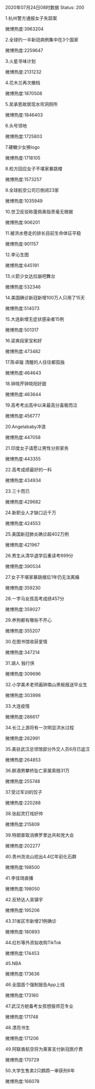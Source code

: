 2020年07月24日08时数据
Status: 200

1.杭州警方通报女子失踪案

微博热度:3963204

2.全球约一半新冠病例集中在3个国家

微博热度:2259647

3.火星寻味计划

微博热度:2131232

4.花木兰再次撤档

微博热度:1870508

5.吴承恩故居现水帘洞厕所

微博热度:1846403

6.头号领地

微博热度:1725803

7.硬糖少女换logo

微博热度:1718105

8.检方回应女子不堪家暴跳楼

微博热度:1573257

9.全球航空公司已倒闭23家

微博热度:1035949

10.世卫反驳称蓬佩奥指责毫无根据

微博热度:906201

11.被洪水卷走的排长目前生命体征平稳

微博热度:901157

12.李沁生图

微博热度:645191

13.火箭少女达拉崩吧舞台

微博热度:532346

14.美国确诊新冠新增100万人只用了15天

微博热度:514073

15.大连新增无症状感染者15例

微博热度:501317

16.梁爽段家宝和好

微博热度:473482

17.陈卓璇 清醒的人往往都孤独

微博热度:464643

18.钟晓芹钟晓阳好甜

微博热度:463644

19.高考考出高中以来最高分喜极而泣

微博热度:456777

20.Angelababy冲浪

微博热度:447058

21.印度女子请愿让男性分担家务

微博热度:443355

22.高考成绩最好的一科

微博热度:434934

23.三十而已

微博热度:429682

24.新职业人才缺口近千万

微博热度:424553

25.美国新冠肺炎确诊超402万例

微博热度:421967

26.男生从清华退学后重读考699分

微博热度:390534

27.女子不堪家暴跳楼后1年仍无法离婚

微博热度:359230

28.一字马女孩高考成绩457分

微博热度:359027

29.养狗都有哪些不开心

微博热度:355207

30.在图书馆收获爱情

微博热度:347214

31.湖人 独行侠

微博热度:309696

32.小学美术老师画钟南山黑板报送毕业生

微博热度:303998

33.大连疫情

微博热度:286617

34.长江上游将有一次明显洪水过程

微博热度:282991

35.美驻武汉总领馆部分外交人员6月已返汉

微博热度:264853

36.醉酒男攀桥坠亡家属索赔31万

微博热度:255748

37.受过军训的饺子

微博热度:220288

38.张起灵打戏好帅

微博热度:215809

39.特朗普取消佛罗里达共和党大会

微博热度:202277

40.贵州尧龙山挖出4.4亿年前化石群

微博热度:198500

41.李佳琦直播

微博热度:198050

42.反矫达人吴镇宇

微博热度:195206

43.31省区市新增21例确诊

微博热度:180893

44.红杉等外资拟收购TikTok

微博热度:174453

45.NBA

微博热度:173636

46.全国首个强制报告App上线

微博热度:173180

47.武汉方舱备考女孩想报师范专业

微博热度:171748

48.漂亮书生

微博热度:171206

49.阿联酋航空将为乘客支付新冠医疗费

微博热度:170729

50.大学生售卖2只鹦鹉一审获刑6年

微博热度:166078

